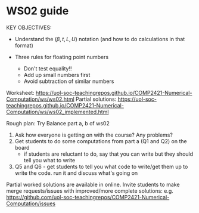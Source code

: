 # WS02 guide

KEY OBJECTIVES:

- Understand the $(\beta, t, L, U)$ notation (and how to do calculations in that format)

- Three rules for floating point numbers
  - Don't test equality!!
  - Add up small numbers first
  - Avoid subtraction of similar numbers

Worksheet:
<https://uol-soc-teachingrepos.github.io/COMP2421-Numerical-Computation/ws/ws02.html>
Partial solutions:
<https://uol-soc-teachingrepos.github.io/COMP2421-Numerical-Computation/ws/ws02_implemented.html>

Rough plan: Try Balance part a, b of ws02

1. Ask how everyone is getting on with the course? Any problems?
2. Get students to do some computations from part a (Q1 and Q2) on the board
	- if students are reluctant to do, say that you can write but they should tell you what to write
3. Q5 and Q6 - get students to tell you what code to write/get them up to write the code. run it and discuss what's going on

Partial worked solutions are available in online. Invite students to make merge requests/issues with improved/more complete solutions:
e.g. <https://github.com/uol-soc-teachingrepos/COMP2421-Numerical-Computation/issues>
